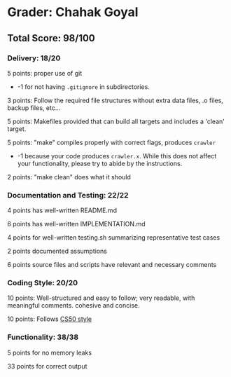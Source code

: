 # Grader: Chahak Goyal

## Total Score: 98/100  

### Delivery: 18/20  

5 points: proper use of git
* -1 for not having `.gitignore` in subdirectories.

3 points: Follow the required file structures without extra data files, .o files, backup files, etc...

5 points: Makefiles provided that can build all targets and includes a 'clean' target.

5 points: "make" compiles properly with correct flags, produces `crawler`
* -1 because your code produces `crawler.x`. While this does not affect your functionality, please try to abide by the instructions.  

2 points: "make clean" does what it should

### Documentation and Testing: 22/22  

4 points has well-written README.md

6 points has well-written IMPLEMENTATION.md

4 points for well-written testing.sh summarizing representative test cases

2 points documented assumptions

6 points source files and scripts have relevant and necessary comments

### Coding Style: 20/20  

10 points: Well-structured and easy to follow; very readable, with meaningful comments. cohesive and concise.  

10 points: Follows [CS50 style](http://www.cs.dartmouth.edu/~cs50/Resources/CodingStyle.html)  


### Functionality: 38/38  

5 points for no memory leaks  

33 points for correct output  




